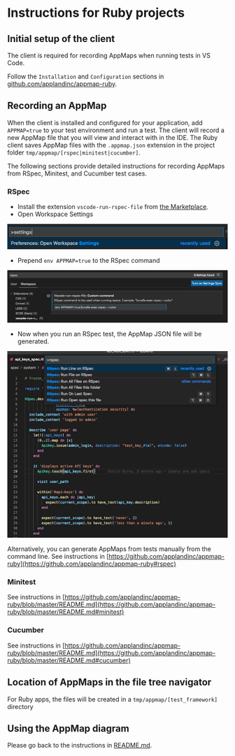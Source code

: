 # Instructions for Ruby projects

## Initial setup of the client

The client is required for recording AppMaps when running tests in VS Code.

Follow the `Installation` and `Configuration` sections in [github.com/applandinc/appmap-ruby](https://github.com/applandinc/appmap-ruby#installation).

## Recording an AppMap

When the client is installed and configured for your application, add `APPMAP=true` to your test environment and run a test. The client will record a new AppMap file that you will view and interact with in the IDE. The Ruby client saves AppMap files with the `.appmap.json` extension in the project folder `tmp/appmap/[rspec|minitest|cucumber]`.

The following sections provide detailed instructions for recording AppMaps from RSpec, Minitest, and Cucumber test cases.

### RSpec
 - Install the extension `vscode-run-rspec-file` from [the Marketplace](https://marketplace.visualstudio.com/items?itemName=Thadeu.vscode-run-rspec-file).
 - Open Workspace Settings
  
![Workspace settings](./media/002.png "Workspace settings")

 - Prepend `env APPMAP=true` to the RSpec command

![env APPMAP=TRUE](./media/003.png "env APPMAP=TRUE")

 - Now when you run an RSpec test, the AppMap JSON file will be generated.

![Run RSpec test](./media/004.png "Run RSpec test")

Alternatively, you can generate AppMaps from tests manually from the command line. See instructions in [https://github.com/applandinc/appmap-ruby](https://github.com/applandinc/appmap-ruby#rspec)

### Minitest

See instructions in [https://github.com/applandinc/appmap-ruby/blob/master/README.md](https://github.com/applandinc/appmap-ruby/blob/master/README.md#minitest)

### Cucumber

See instructions in [https://github.com/applandinc/appmap-ruby/blob/master/README.md](https://github.com/applandinc/appmap-ruby/blob/master/README.md#cucumber)


## Location of AppMaps in the file tree navigator

For Ruby apps, the files will be created in a  `tmp/appmap/[test_framework]` directory

## Using the AppMap diagram

Please go back to the instructions in [README.md](../README.md#using-the-appmap-diagram "README").